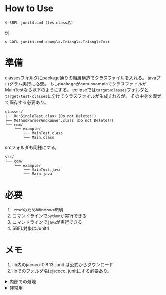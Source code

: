 # How to Use

``` console
$ SBFL-junit4.cmd (testclass名)
```

例
```console
$ SBFL-junit4.cmd example.Triangle.TriangleTest
```

# 準備

classesフォルダにpackage通りの階層構造でクラスファイルを入れる。
javaプログラム実行に必要。
もしpackageがcom.exampleでクラスファイルがMainTestなら以下のようにする。
eclipseでは`target/classes`フォルダと`target/test-classes`に分けてクラスファイルが生成されるが、
その中身を混ぜて保存する必要あり。

```
classes/
├── RunSingleTest.class (Do not Delete!!)
├── MethodParserAndRunner.class (Do not Delete!!)
└── com/
    └── example/
        ├── MainTest.class
        └── Main.class
```

srcフォルダも同様にする。

```
src/
└── com/
    └── example/
        └── MainTest.java
        └── Main.java
```


# 必要
1. .cmdのためWindows環境
2. コマンドラインで`python`が実行できる
3. コマンドラインで`java`が実行できる
4. SBFL対象はJunit4

# メモ

1. lib内のjacoco-0.8.13, junit は公式からダウンロード
2. libでのフォルダ名はjacoco, junitにする必要あり。

<details><summary>内部での処理</summary>

1. class ファイル src ファイルは何かしらの手段で準備する
    - testのclassファイルも必要
    - eclipseではjavaを保存した瞬間に自動で対応するclassesファイルがtarget/classesに生成されるのでそれを使う
2. 一時ファイルを置くフォルダの生成、引数の確認
    - `SBFL_junit4.cmd`が担当。
3. testファイルからメソッド名を抽出
    - `MethodParserAndRunner.class`が担当(junit4依存)
    - `@test`アノテーションの付いたメソッド名を取り出す
    - メソッド名とクラス名から`xml_maker_junit4.cmd`を起動
4. 各テストのメソッドごとのカバレッジを計測
    - `xml_maker_junit4.cmd`が担当。
    - カバレッジデータである .exec を _メソッドごと_ に生成
        - JUnit 4 : デフォルトパッケージとして`RunSingleTest.class`を用意し、個別にクラスとメソッドを指定して実行
            - `JUnitCore().run(request)`が自動で`@BeforeClass`なども実行してくれる
        - Junit 5 : 未作成
    - .execから.xmlを作成
        - `RunSingleTest`の返り値でテストのpass, failを判定
        - pass, failに応じて.xmlの格納場所の変更
5. nf,ef,np,ep,suspeciousの計算
    - xmlファイルのデータを各クラスの行ごとのカバレッジ(boolean)に変換
        - `XmlAnalyzer.py`が担当
        - `/MethodParserAndRunner.java`,`/RunSingleTest.java`,末尾が`Test.java`で終わるファイルのカバレッジをここで無視する。
    - xmlファイルを探索して`XmlAnalyzer.py`を呼び出し、行ごとの実行回数(int)に変換
        - `LineExcutionCounter.py`が担当
    - 行ごとの実行回数からep,ef,np,nfを計算
        - `SBFL_base.py`が担当
        - CSVへの書き出しなども行う
    - suspeciousの計算
        - `SBFL_Oshiai.py`が担当
        - `SBFL_Oshiai.py`は`SBFL_base.py`の継承クラス

</details>

<details><summary>非常用</summary>

以下すべて、cdは一番上のディレクトリ。

`RunSingleTest.java`の再コンパイルコマンド

```console
$ javac -d classes -cp lib/junit/junit-4.13.2.jar src/RunSingleTest.java
```

`MethodParserAndRunner.java`の再コンパイルコマンド

```console
$ javac -d classes -cp lib/junit/junit-4.13.2.jar src/MethodParserAndRunner.java
```

`RunSingleTestForJUnit3.java`の再コンパイルコマンド

```console
$ javac -d classes -cp lib/junit/junit-4.13.2.jar src/RunSingleTestForJUnit3.java
```

`MethodParserAndRunnerForJUnit3.java`の再コンパイルコマンド

```console
$ javac -d classes src/MethodParserAndRunnerForJUnit3.java
```

</details>

